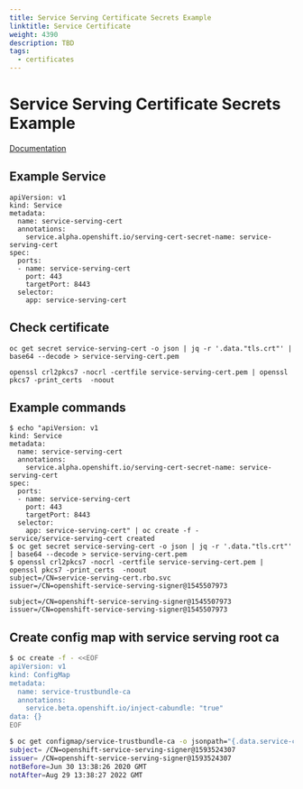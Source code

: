 ```yaml
---
title: Service Serving Certificate Secrets Example
linktitle: Service Certificate
weight: 4390
description: TBD
tags:
  - certificates
---
```

# Service Serving Certificate Secrets Example

[Documentation](https://docs.openshift.com/container-platform/3.11/dev_guide/secrets.html#service-serving-certificate-secrets)

## Example Service

```text
apiVersion: v1
kind: Service
metadata:
  name: service-serving-cert
  annotations:
    service.alpha.openshift.io/serving-cert-secret-name: service-serving-cert
spec:
  ports:
  - name: service-serving-cert
    port: 443
    targetPort: 8443
  selector:
    app: service-serving-cert
```

## Check certificate

```text
oc get secret service-serving-cert -o json | jq -r '.data."tls.crt"' | base64 --decode > service-serving-cert.pem

openssl crl2pkcs7 -nocrl -certfile service-serving-cert.pem | openssl pkcs7 -print_certs  -noout
```

## Example commands

```text
$ echo "apiVersion: v1
kind: Service
metadata:
  name: service-serving-cert
  annotations:
    service.alpha.openshift.io/serving-cert-secret-name: service-serving-cert
spec:
  ports:
  - name: service-serving-cert
    port: 443
    targetPort: 8443
  selector:
    app: service-serving-cert" | oc create -f -
service/service-serving-cert created
$ oc get secret service-serving-cert -o json | jq -r '.data."tls.crt"' | base64 --decode > service-serving-cert.pem
$ openssl crl2pkcs7 -nocrl -certfile service-serving-cert.pem | openssl pkcs7 -print_certs  -noout
subject=/CN=service-serving-cert.rbo.svc
issuer=/CN=openshift-service-serving-signer@1545507973

subject=/CN=openshift-service-serving-signer@1545507973
issuer=/CN=openshift-service-serving-signer@1545507973
```

## Create config map with service serving root ca

```bash
$ oc create -f - <<EOF
apiVersion: v1
kind: ConfigMap
metadata:
  name: service-trustbundle-ca
  annotations:
    service.beta.openshift.io/inject-cabundle: "true"
data: {}
EOF

$ oc get configmap/service-trustbundle-ca -o jsonpath="{.data.service-ca\.crt}"  | openssl x509 -noout -subject -issuer -dates
subject= /CN=openshift-service-serving-signer@1593524307
issuer= /CN=openshift-service-serving-signer@1593524307
notBefore=Jun 30 13:38:26 2020 GMT
notAfter=Aug 29 13:38:27 2022 GMT

```